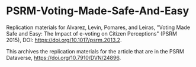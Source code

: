 # PSRM-Voting-Made-Safe-And-Easy
Replication materials for Alvarez, Levin, Pomares, and Leiras, "Voting Made Safe and Easy:  The Impact of e-voting on Citizen Perceptions" (PSRM 2015), DOI: https://doi.org/10.1017/psrm.2013.2.

This archives the replication materials for the article that are in the PSRM Dataverse, https://doi.org/10.7910/DVN/24896.
